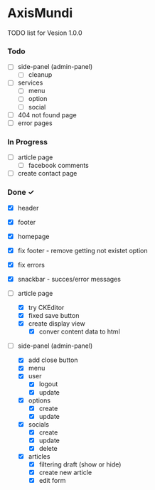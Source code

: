 # AxisMundi

TODO list for Vesion 1.0.0

### Todo
- [ ] side-panel (admin-panel)
  -[ ] cleanup

- [ ] services
  - [ ] menu
  - [ ] option
  - [ ] social

- [ ] 404 not found page
- [ ] error pages

### In Progress
- [ ] article page
  - [ ] facebook comments 

- [ ] create contact page

### Done ✓
- [x] header
- [x] footer
- [x] homepage
- [x] fix footer - remove getting not existet option
- [x] fix errors

- [x] snackbar - succes/error messages

- [ ] article page
  - [x] try CKEditor
  - [x] fixed save button
  - [x] create display view
    - [x] conver content data to html
  
- [ ] side-panel (admin-panel)
  - [x] add close button
  - [x] menu
  - [x] user
    - [x] logout
    - [x] update
  - [x] options
    - [x] create 
    - [x] update
  - [x] socials
    - [x] create
    - [x] update
    - [x] delete
  - [x] articles
    - [x] filtering draft (show or hide)
    - [x] create new article
    - [x] edit form 